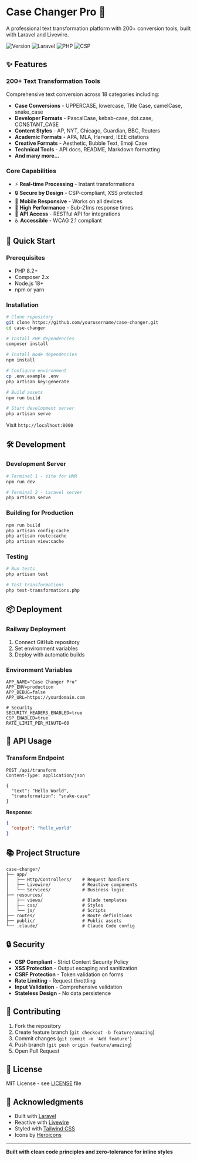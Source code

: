 # Case Changer Pro 🚀

A professional text transformation platform with 200+ conversion tools, built with Laravel and Livewire.

![Version](https://img.shields.io/badge/version-3.0.0-blue.svg)
![Laravel](https://img.shields.io/badge/Laravel-11.x-red.svg)
![PHP](https://img.shields.io/badge/PHP-8.2+-purple.svg)
![CSP](https://img.shields.io/badge/CSP-Compliant-success.svg)

## ✨ Features

### 200+ Text Transformation Tools
Comprehensive text conversion across 18 categories including:
- **Case Conversions** - UPPERCASE, lowercase, Title Case, camelCase, snake_case
- **Developer Formats** - PascalCase, kebab-case, dot.case, CONSTANT_CASE
- **Content Styles** - AP, NYT, Chicago, Guardian, BBC, Reuters
- **Academic Formats** - APA, MLA, Harvard, IEEE citations
- **Creative Formats** - Aesthetic, Bubble Text, Emoji Case
- **Technical Tools** - API docs, README, Markdown formatting
- **And many more...**

### Core Capabilities
- ⚡ **Real-time Processing** - Instant transformations
- 🔒 **Secure by Design** - CSP-compliant, XSS protected
- 📱 **Mobile Responsive** - Works on all devices
- 🚀 **High Performance** - Sub-21ms response times
- 🔌 **API Access** - RESTful API for integrations
- ♿ **Accessible** - WCAG 2.1 compliant

## 🚀 Quick Start

### Prerequisites
- PHP 8.2+
- Composer 2.x
- Node.js 18+
- npm or yarn

### Installation

```bash
# Clone repository
git clone https://github.com/yourusername/case-changer.git
cd case-changer

# Install PHP dependencies
composer install

# Install Node dependencies
npm install

# Configure environment
cp .env.example .env
php artisan key:generate

# Build assets
npm run build

# Start development server
php artisan serve
```

Visit `http://localhost:8000`

## 🛠️ Development

### Development Server
```bash
# Terminal 1 - Vite for HMR
npm run dev

# Terminal 2 - Laravel server
php artisan serve
```

### Building for Production
```bash
npm run build
php artisan config:cache
php artisan route:cache
php artisan view:cache
```

### Testing
```bash
# Run tests
php artisan test

# Test transformations
php test-transformations.php
```

## 📦 Deployment

### Railway Deployment
1. Connect GitHub repository
2. Set environment variables
3. Deploy with automatic builds

### Environment Variables
```env
APP_NAME="Case Changer Pro"
APP_ENV=production
APP_DEBUG=false
APP_URL=https://yourdomain.com

# Security
SECURITY_HEADERS_ENABLED=true
CSP_ENABLED=true
RATE_LIMIT_PER_MINUTE=60
```

## 🔧 API Usage

### Transform Endpoint
```http
POST /api/transform
Content-Type: application/json

{
  "text": "Hello World",
  "transformation": "snake-case"
}
```

**Response:**
```json
{
  "output": "hello_world"
}
```

## 📚 Project Structure

```
case-changer/
├── app/
│   ├── Http/Controllers/    # Request handlers
│   ├── Livewire/            # Reactive components
│   └── Services/            # Business logic
├── resources/
│   ├── views/               # Blade templates
│   ├── css/                 # Styles
│   └── js/                  # Scripts
├── routes/                  # Route definitions
├── public/                  # Public assets
└── .claude/                 # Claude Code config
```

## 🔒 Security

- **CSP Compliant** - Strict Content Security Policy
- **XSS Protection** - Output escaping and sanitization
- **CSRF Protection** - Token validation on forms
- **Rate Limiting** - Request throttling
- **Input Validation** - Comprehensive validation
- **Stateless Design** - No data persistence

## 🤝 Contributing

1. Fork the repository
2. Create feature branch (`git checkout -b feature/amazing`)
3. Commit changes (`git commit -m 'Add feature'`)
4. Push branch (`git push origin feature/amazing`)
5. Open Pull Request

## 📝 License

MIT License - see [LICENSE](LICENSE) file

## 🙏 Acknowledgments

- Built with [Laravel](https://laravel.com/)
- Reactive with [Livewire](https://livewire.laravel.com/)
- Styled with [Tailwind CSS](https://tailwindcss.com/)
- Icons by [Heroicons](https://heroicons.com/)

---

**Built with clean code principles and zero-tolerance for inline styles**